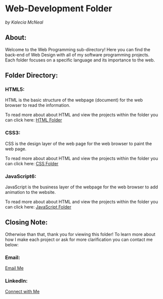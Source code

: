 # Web-Development Folder
<em>by Kalecia McNeal</em>

## About:  
Welcome to the Web Programming sub-directory! Here you can find the back-end of Web Design with all of my software programming projects. Each folder focuses on a specific language and its importance to the web. 


## Folder Directory: 

### HTML5:
HTML is the basic structure of the webpage (document) for the web browser to read the information. 

To read more about about HTML and view the projects within the folder you can click here: 
[HTML Folder](/Web-Programming/HTML/ "My HTML Folder")

### CSS3:
CSS is the design layer of the web page for the web browser to paint the web page. 

To read more about about HTML and view the projects within the folder you can click here: 
[CSS Folder](/Web-Programming/CSS/ "My CSS Folder")

### JavaScript6:
JavaScript is the business layer of the webpage for the web browser to add animation to the website.

To read more about about HTML and view the projects within the folder you can click here: 
[JavaScript Folder](/Web-Programming/JavaScript/ "My JavaScript Folder")

## Closing Note:  
Otherwise than that, thank you for viewing this folder! To learn more about how I make each project or ask for more clarification you can contact me below: 

### Email:  
[Email Me](mailto:kaleciamcneal@gmail.com)

### LinkedIn: 
[Connect with Me](https://www.linkedin.com/in/kalecia-mcneal/)